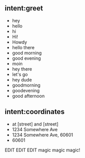 ## intent:greet

- hey
- hello
- hi
- Hi!
- Howdy
- hello there
- good morning
- good evening
- moin
- hey there
- let's go
- hey dude
- goodmorning
- goodevening
- good afternoon

## intent:coordinates

- at [street] and [street]
- 1234 Somewhere Ave
- 1234 Somewhere Ave, 60601
- 60601

EDIT EDIT EDIT magic magic magic!

